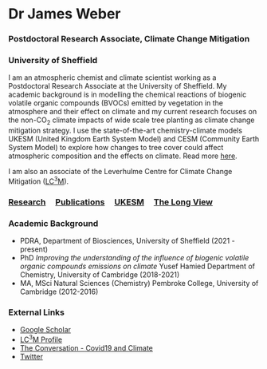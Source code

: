 # Dr James Weber
### Postdoctoral Research Associate, Climate Change Mitigation
### University of Sheffield



I am an atmospheric chemist and climate scientist working as a Postdoctoral Research Associate at the University of Sheffield. My academic background is in modelling the chemical reactions of biogenic volatile organic compounds (BVOCs) emitted by vegetation in the atmosphere and their effect on climate and my current research focuses on the non-CO<sub>2</sub> climate impacts of wide scale tree planting as climate change mitigation strategy. I use the state-of-the-art chemistry-climate models UKESM (United Kingdom Earth System Model) and CESM (Community Earth System Model) to explore how changes to tree cover could affect atmospheric composition and the effects on climate. Read more [here](./research.md). 

I am also an associate of the Leverhulme Centre for Climate Change Mitigation ([LC<sup>3</sup>M](https://lc3m.org)). 


### [Research](./research.md)  &nbsp; &nbsp; [Publications](./publications.md) &nbsp; &nbsp; [UKESM](./ukesm.md)  &nbsp; &nbsp; [The Long View](./long_view.md)

### Academic Background  
- PDRA, Department of Biosciences, University of Sheffield (2021 - present)
- PhD *Improving the understanding of the influence of biogenic volatile organic compounds emissions on climate* Yusef Hamied Department of Chemistry, University of Cambridge (2018-2021)
- MA, MSci Natural Sciences (Chemistry) Pembroke College, University of Cambridge (2012-2016)

### External Links

- [Google Scholar](https://scholar.google.com/citations?user=duDLXbIAAAAJ&hl=en&oi=sra)
- [LC<sup>3</sup>M Profile](https://lc3m.org/people/dr-james-weber/)
- [The Conversation - Covid19 and Climate](https://theconversation.com/why-lockdown-had-little-to-no-effect-on-global-temperatures-148129)
- [Twitter](https://twitter.com/Atmos_Pem)

